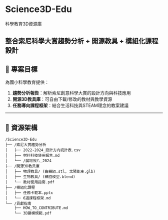 # Science3D-Edu
科學教育3D資源庫

整合索尼科學大賞趨勢分析 + 開源教具 + 模組化課程設計  
---
## :bookmark_tabs: 專案目標
為國小科學教育提供：
1. **趨勢分析報告**：解析索尼創意科學大賞的設計方向與科技應用  
2. **開源3D教具庫**：可自由下載/修改的教材與教學資源
3. **任務導向課程框架**：結合生活科技與STEAM理念的教案建議  
---

## :file_folder: 資源架構
```plaintext
/Science3D-Edu
├── /索尼大賞趨勢分析  
│   ├── 2022-2024_設計方向統計表.csv  
│   ├── 材料科技使用報告.md  
│   └── /展場照片_2024  
├── /開源3D教具庫  
│   ├── 物理教具/ (齒輪組.stl, 太陽能車.glb)  
│   ├── 生物教具/ (細胞模型.blend)  
│   └── 教材使用指南.pdf  
├── /模組化課程  
│   ├── 任務卡範本.pptx  
│   └── 6週課程框架.md  
└── /貢獻指南  
    ├── HOW_TO_CONTRIBUTE.md  
    └── 3D建模規範.pdf

